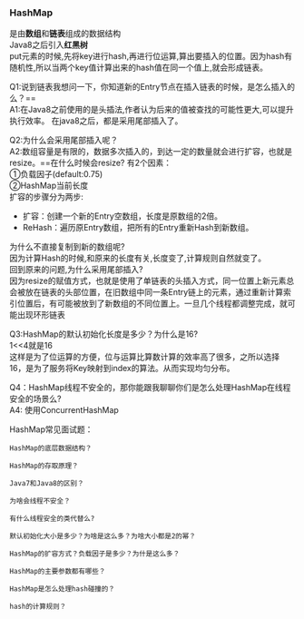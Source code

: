 ### HashMap
是由**数组**和**链表**组成的数据结构  
Java8之后引入**红黑树**  
put元素的时候,先将key进行hash,再进行位运算,算出要插入的位置。因为hash有随机性,所以当两个key值计算出来的hash值在同一个值上,就会形成链表。  

Q1:说到链表我想问一下，你知道新的Entry节点在插入链表的时候，是怎么插入的么？==  
A1:在Java8之前使用的是头插法,作者认为后来的值被查找的可能性更大,可以提升执行效率。   在java8之后，都是采用尾部插入了。  

Q2:为什么会采用尾部插入呢？  
A2:数组容量是有限的，数据多次插入的，到达一定的数量就会进行扩容，也就是resize。==在什么时候会resize? 有2个因素：  
①负载因子(default:0.75)  
②HashMap当前长度  
扩容的步骤分为两步:  

-  扩容：创建一个新的Entry空数组，长度是原数组的2倍。
-   ReHash：遍历原Entry数组，把所有的Entry重新Hash到新数组。  

为什么不直接复制到新的数组呢?  
因为计算Hash的时候,和原来的长度有关,长度变了,计算规则自然就变了。  
回到原来的问题,为什么采用尾部插入?  
因为resize的赋值方式，也就是使用了单链表的头插入方式，同一位置上新元素总会被放在链表的头部位置，在旧数组中同一条Entry链上的元素，通过重新计算索引位置后，有可能被放到了新数组的不同位置上。一旦几个线程都调整完成，就可能出现环形链表  

Q3:HashMap的默认初始化长度是多少？为什么是16?  
1<<4就是16  
  这样是为了位运算的方便，位与运算比算数计算的效率高了很多，之所以选择16，是为了服务将Key映射到index的算法。从而实现均匀分布。  

  Q4：HashMap线程不安全的，那你能跟我聊聊你们是怎么处理HashMap在线程安全的场景么?  
  A4: 使用ConcurrentHashMap  


  HashMap常见面试题：

    HashMap的底层数据结构？
    
    HashMap的存取原理？
    
    Java7和Java8的区别？
    
    为啥会线程不安全？
    
    有什么线程安全的类代替么?
    
    默认初始化大小是多少？为啥是这么多？为啥大小都是2的幂？
    
    HashMap的扩容方式？负载因子是多少？为什是这么多？
    
    HashMap的主要参数都有哪些？
    
    HashMap是怎么处理hash碰撞的？
    
    hash的计算规则？